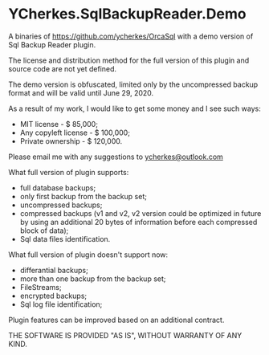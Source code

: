 # YCherkes.SqlBackupReader.Demo
A binaries of https://github.com/ycherkes/OrcaSql with a demo version of Sql Backup Reader plugin.

The license and distribution method for the full version of this plugin and source code are not yet defined.

The demo version is obfuscated, limited only by the uncompressed backup format and will be valid until June 29, 2020.

As a result of my work, I would like to get some money and I see such ways:

  * MIT license          - $ 85,000;
  * Any copyleft license - $ 100,000;
  * Private ownership    - $ 120,000.
  
Please email me with any suggestions to ycherkes@outlook.com

What full version of plugin supports:
 * full database backups;
 * only first backup from the backup set;
 * uncompressed backups;
 * compressed backups (v1 and v2, v2 version could be optimized in future by using an additional 20 bytes of information before each compressed block of data);
 * Sql data files identification.
 
 What full version of plugin doesn't support now:
  * differantial backups;
  * more than one backup from the backup set;
  * FileStreams;
  * encrypted backups;
  * Sql log file identification;
  
Plugin features can be improved based on an additional contract.

THE SOFTWARE IS PROVIDED "AS IS", WITHOUT WARRANTY OF ANY KIND.
